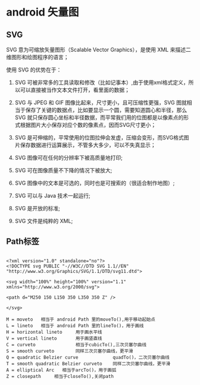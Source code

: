 # android 矢量图


## SVG

SVG 意为可缩放矢量图形（Scalable Vector Graphics），是使用 XML 来描述二维图形和绘图程序的语言；

使用 SVG 的优势在于：

1. SVG 可被非常多的工具读取和修改（比如记事本）,由于使用xml格式定义，所以可以直接被当作文本文件打开，看里面的数据；

2. SVG 与 JPEG 和 GIF 图像比起来，尺寸更小，且可压缩性更强，SVG 图就相当于保存了关键的数据点，比如要显示一个圆，需要知道圆心和半径，那么SVG 就只保存圆心坐标和半径数据，而平常我们用的位图都是以像素点的形式根据图片大小保存对应个数的像素点，因而SVG尺寸更小；

3. SVG 是可伸缩的，平常使用的位图拉伸会发虚，压缩会变形，而SVG格式图片保存数据进行运算展示，不管多大多少，可以不失真显示；

4. SVG 图像可在任何的分辨率下被高质量地打印;

5. SVG 可在图像质量不下降的情况下被放大;

6. SVG 图像中的文本是可选的，同时也是可搜索的（很适合制作地图）;

7. SVG 可以与 Java 技术一起运行;

8. SVG 是开放的标准;

9. SVG 文件是纯粹的 XML;



## Path标签

```

<?xml version="1.0" standalone="no"?>
<!DOCTYPE svg PUBLIC "-//W3C//DTD SVG 1.1//EN" 
"http://www.w3.org/Graphics/SVG/1.1/DTD/svg11.dtd">

<svg width="100%" height="100%" version="1.1"
xmlns="http://www.w3.org/2000/svg">

<path d="M250 150 L150 350 L350 350 Z" />

</svg>

```

```
M = moveto   相当于 android Path 里的moveTo(),用于移动起始点
L = lineto   相当于 android Path 里的lineTo()，用于画线
H = horizontal lineto     用于画水平线
V = vertical lineto       用于画竖直线
C = curveto               相当于cubicTo(),三次贝塞尔曲线
S = smooth curveto        同样三次贝塞尔曲线，更平滑
Q = quadratic Belzier curve             quadTo()，二次贝塞尔曲线
T = smooth quadratic Belzier curveto    同样二次贝塞尔曲线，更平滑
A = elliptical Arc   相当于arcTo()，用于画弧
Z = closepath     相当于closeTo(),关闭path
```
